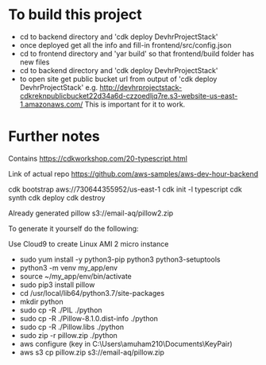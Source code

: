 # To build this project
- cd to backend directory and 'cdk deploy DevhrProjectStack'
- once deployed get all the info and fill-in frontend/src/config.json
- cd to frontend directory and 'yar build' so that frontend/build folder has new files
- cd to backend directory and 'cdk deploy DevhrProjectStack'
- to open site get public bucket url from output of 'cdk deploy DevhrProjectStack' 
e.g. http://devhrprojectstack-cdkreknpublicbucket22d34a6d-czzoedljq7re.s3-website-us-east-1.amazonaws.com/ This is important for it to work.

# Further notes
Contains https://cdkworkshop.com/20-typescript.html 

Link of actual repo https://github.com/aws-samples/aws-dev-hour-backend

cdk bootstrap aws://730644355952/us-east-1
cdk init -l typescript
cdk synth
cdk deploy
cdk destroy

Already generated pillow s3://email-aq/pillow2.zip

To generate it yourself do the following:

Use Cloud9 to create Linux AMI 2 micro instance

+ sudo yum install -y python3-pip python3 python3-setuptools
+ python3 -m venv my_app/env
+ source ~/my_app/env/bin/activate
+ sudo pip3 install pillow
+ cd /usr/local/lib64/python3.7/site-packages
+ mkdir python
+ sudo cp -R ./PIL ./python
+ sudo cp -R ./Pillow-8.1.0.dist-info ./python
+ sudo cp -R ./Pillow.libs ./python
+ sudo zip -r pillow.zip ./python 
+ aws configure (key in C:\Users\amuham210\Documents\KeyPair)
+ aws s3 cp pillow.zip s3://email-aq/pillow.zip


